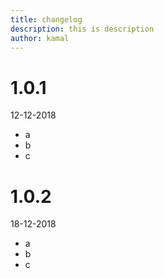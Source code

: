 ```yaml
---
title: changelog
description: this is description
author: kamal
---
```


# 1.0.1 

12-12-2018

* a
* b
* c

# 1.0.2

18-12-2018

* a
* b
* c
